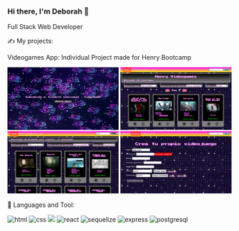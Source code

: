 ### Hi there, I'm Deborah 👋

Full Stack Web Developer

✍️ My projects:

Videogames App: Individual Project made for Henry Bootcamp
<p align="left">
  <img
    src="https://github.com/deborahKollman/deborahKollman/blob/main/landing.png"
    alt="Landing page"
    style="width:250px" />
  <img
    src="https://github.com/deborahKollman/deborahKollman/blob/main/home.png"
    alt="Home page"
    style="width:250px" /> 
  <img
    src="https://github.com/deborahKollman/deborahKollman/blob/main/search.png"
    alt="Search and filter"
    style="width:250px" />
  <img
    src="https://github.com/deborahKollman/deborahKollman/blob/main/create.png"
    alt="Creation page"
    style="width:250px" />
</p>
  
📖 Languages and Tool: 


<p align="left">
  <img src="https://cdn.icon-icons.com/icons2/2107/PNG/128/file_type_html_icon_130541.png" alt="html"/>
  <img src="https://cdn.icon-icons.com/icons2/2790/PNG/128/css_filetype_icon_177544.png" alt="css"/>
  <img src="https://cdn.icon-icons.com/icons2/2415/PNG/128/nodejs_original_wordmark_logo_icon_146412.png" alt"node js"/>
  <img src="https://cdn.icon-icons.com/icons2/2415/PNG/128/react_original_wordmark_logo_icon_146375.png" alt="react"/>
  <img src="https://cdn.icon-icons.com/icons2/2415/PNG/128/sequelize_original_wordmark_logo_icon_146349.png" alt="sequelize"/>
  <img src"https://cdn.icon-icons.com/icons2/2415/PNG/512/express_original_wordmark_logo_icon_146528.png"  alt="express"/>
    <img src="https://cdn.icon-icons.com/icons2/2415/PNG/128/postgresql_original_wordmark_logo_icon_146392.png" alt="postgresql"/>
</p>

<!--
**deborahKollman/deborahKollman** is a ✨ _special_ ✨ repository because its `README.md` (this file) appears on your GitHub profile.

Here are some ideas to get you started:

- 🔭 I’m currently working on ...
- 🌱 I’m currently learning ...
- 👯 I’m looking to collaborate on ...
- 🤔 I’m looking for help with ...
- 💬 Ask me about ...
- 📫 How to reach me: ...
- 😄 Pronouns: ...
- ⚡ Fun fact: ...
-->
